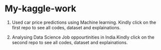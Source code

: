 # My-kaggle-work

1. Used car price predictions using Machine learning. Kindly click on the first repo to see all codes, dataset and explainations.

2. Analysing Data Science Job oppourtinities in India.Kindly click on the second repo to see all codes, dataset and explainations.
